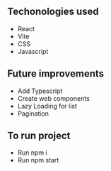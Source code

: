 ## Techonologies used
- React
- Vite
- CSS
- Javascript

## Future improvements
- Add Typescript
- Create web components
- Lazy Loading for list
- Pagination

## To run project

- Run npm i
- Run npm start